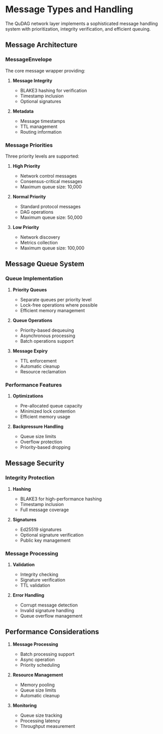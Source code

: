 # Message Types and Handling

The QuDAG network layer implements a sophisticated message handling system with prioritization, integrity verification, and efficient queuing.

## Message Architecture

### MessageEnvelope

The core message wrapper providing:

1. **Message Integrity**
   - BLAKE3 hashing for verification
   - Timestamp inclusion
   - Optional signatures

2. **Metadata**
   - Message timestamps
   - TTL management
   - Routing information

### Message Priorities

Three priority levels are supported:

1. **High Priority**
   - Network control messages
   - Consensus-critical messages
   - Maximum queue size: 10,000

2. **Normal Priority**
   - Standard protocol messages
   - DAG operations
   - Maximum queue size: 50,000

3. **Low Priority**
   - Network discovery
   - Metrics collection
   - Maximum queue size: 100,000

## Message Queue System

### Queue Implementation

1. **Priority Queues**
   - Separate queues per priority level
   - Lock-free operations where possible
   - Efficient memory management

2. **Queue Operations**
   - Priority-based dequeuing
   - Asynchronous processing
   - Batch operations support

3. **Message Expiry**
   - TTL enforcement
   - Automatic cleanup
   - Resource reclamation

### Performance Features

1. **Optimizations**
   - Pre-allocated queue capacity
   - Minimized lock contention
   - Efficient memory usage

2. **Backpressure Handling**
   - Queue size limits
   - Overflow protection
   - Priority-based dropping

## Message Security

### Integrity Protection

1. **Hashing**
   - BLAKE3 for high-performance hashing
   - Timestamp inclusion
   - Full message coverage

2. **Signatures**
   - Ed25519 signatures
   - Optional signature verification
   - Public key management

### Message Processing

1. **Validation**
   - Integrity checking
   - Signature verification
   - TTL validation

2. **Error Handling**
   - Corrupt message detection
   - Invalid signature handling
   - Queue overflow management

## Performance Considerations

1. **Message Processing**
   - Batch processing support
   - Async operation
   - Priority scheduling

2. **Resource Management**
   - Memory pooling
   - Queue size limits
   - Automatic cleanup

3. **Monitoring**
   - Queue size tracking
   - Processing latency
   - Throughput measurement